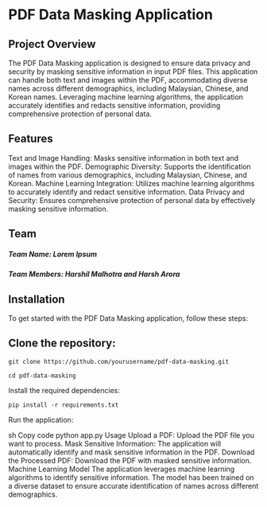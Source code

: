 # PDF Data Masking Application
## Project Overview
The PDF Data Masking application is designed to ensure data privacy and security by masking sensitive information in input PDF files. This application can handle both text and images within the PDF, accommodating diverse names across different demographics, including Malaysian, Chinese, and Korean names. Leveraging machine learning algorithms, the application accurately identifies and redacts sensitive information, providing comprehensive protection of personal data.

## Features
Text and Image Handling: Masks sensitive information in both text and images within the PDF.
Demographic Diversity: Supports the identification of names from various demographics, including Malaysian, Chinese, and Korean.
Machine Learning Integration: Utilizes machine learning algorithms to accurately identify and redact sensitive information.
Data Privacy and Security: Ensures comprehensive protection of personal data by effectively masking sensitive information.

## Team
##### Team Name: Lorem Ipsum
##### Team Members: Harshil Malhotra and Harsh Arora

## Installation
To get started with the PDF Data Masking application, follow these steps:

## Clone the repository:

```
git clone https://github.com/yourusername/pdf-data-masking.git
```
```
cd pdf-data-masking
```

Install the required dependencies:
```
pip install -r requirements.txt
```

Run the application:

sh
Copy code
python app.py
Usage
Upload a PDF: Upload the PDF file you want to process.
Mask Sensitive Information: The application will automatically identify and mask sensitive information in the PDF.
Download the Processed PDF: Download the PDF with masked sensitive information.
Machine Learning Model
The application leverages machine learning algorithms to identify sensitive information. The model has been trained on a diverse dataset to ensure accurate identification of names across different demographics.



